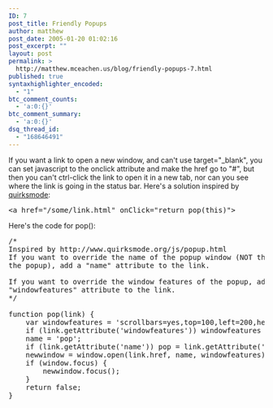 ```yaml
---
ID: 7
post_title: Friendly Popups
author: matthew
post_date: 2005-01-20 01:02:16
post_excerpt: ""
layout: post
permalink: >
  http://matthew.mceachen.us/blog/friendly-popups-7.html
published: true
syntaxhighlighter_encoded:
  - "1"
btc_comment_counts:
  - 'a:0:{}'
btc_comment_summary:
  - 'a:0:{}'
dsq_thread_id:
  - "168646491"
---
```

 If you want a link to open a new window, and can't use target="_blank", you can set javascript to the onclick attribute and make the href go to "#", but then you can't ctrl-click the link to open it in a new tab, nor can you see where the link is going in the status bar. Here's a solution inspired by <a href="http://www.quirksmode.org/js/popup.html">quirksmode</a>:

<pre>&lt;a href="/some/link.html" onClick="return pop(this)"&gt;</pre>

Here's the code for pop():

<pre class="lang:javascript decode:1 " >
/*
Inspired by http://www.quirksmode.org/js/popup.html
If you want to override the name of the popup window (NOT the title of
the popup), add a &quot;name&quot; attribute to the link.

If you want to override the window features of the popup, add a
&quot;windowfeatures&quot; attribute to the link.
*/

function pop(link) {
    var windowfeatures = 'scrollbars=yes,top=100,left=200,height=250,width=450';
    if (link.getAttribute('windowfeatures')) windowfeatures = link.getAttribute('windowfeatures');
    name = 'pop';
    if (link.getAttribute('name')) pop = link.getAttribute('name');
    newwindow = window.open(link.href, name, windowfeatures);
    if (window.focus) {
        newwindow.focus();
    }
    return false;
}
</pre>